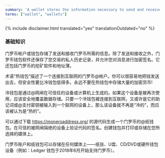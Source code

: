 ```yaml
---
summary: 'A wallet stores the information necessary to send and receive Monero'
terms: ["wallet", "wallets"]
---
```


{% include disclaimer.html translated="yes" translationOutdated="no" %}

### 基础知识

门罗币帐户或钱包存储了发送和接收门罗币所需的信息。除了发送和接收之外，门罗币钱包软件还保存了您交易的私人历史记录，并允许您对消息进行加密签名。它还包括门罗币的挖矿软件和地址薄。

术语“热钱包”描述了一个连接到互联网的门罗币@帐户。你可以很容易地把钱发送出去，但安全性要比冷钱包低得多。永远不要在热钱包中存储大量的加密货币!

冷钱包是通过@网闸在可信任的设备或计算机上生成的。如果这个设备是被再次使用，应该安全地覆盖数据存储。只要一个冷钱包被连接到互联网，又或许是它的助记词或@支付密钥被输入到一个联网的设备上，那么该设备就不再是“冷的”，而应该被认为是“热的”。

可以通过下载 https://moneroaddress.org/
的源代码生成一个门罗币的@纸钱包。在可信的被网闸隔绝的设备上验证代码的签名。创建钱包并打印或存储在您所选择的媒体上。

门罗币账户和纸钱包可以存储在任何媒体上——纸张、U盘、CD/DVD或硬件钱包设备（例如：Ledger 钱包于2018年6月开始支持门罗币）。
